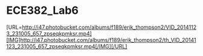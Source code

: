ECE382_Lab6
===========
[URL=http://i47.photobucket.com/albums/f189/erik_thompson2/VID_20141123_231005_657_zpseqkpmksr.mp4][IMG]http://i47.photobucket.com/albums/f189/erik_thompson2/th_VID_20141123_231005_657_zpseqkpmksr.mp4[/IMG][/URL]
